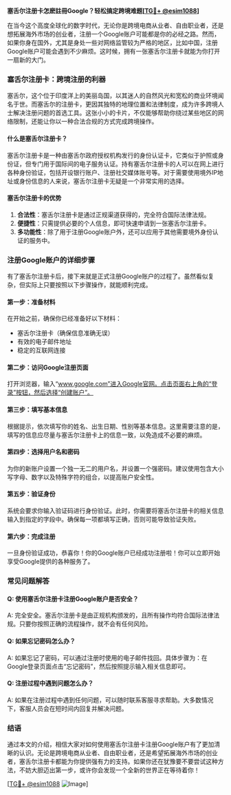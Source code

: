 **塞舌尔注册卡怎麽註冊Google？轻松搞定跨境难题[[TG💪+ @esim1088](https://t.me/s/esim1088)]**

在当今这个高度全球化的数字时代，无论你是跨境电商从业者、自由职业者，还是想拓展海外市场的创业者，注册一个Google账户可能都是你的必经之路。然而，如果你身在国外，尤其是身处一些对网络监管较为严格的地区，比如中国，注册Google账户可能会遇到不少麻烦。这时候，拥有一张塞舌尔注册卡就能为你打开一扇新的大门。

### 塞舌尔注册卡：跨境注册的利器

塞舌尔，这个位于印度洋上的美丽岛国，以其迷人的自然风光和宽松的商业环境闻名于世。而塞舌尔的注册卡，更因其独特的地理位置和法律制度，成为许多跨境人士解决注册问题的首选工具。这张小小的卡片，不仅能够帮助你绕过某些地区的网络限制，还能让你以一种合法合规的方式完成跨境操作。

#### 什么是塞舌尔注册卡？

塞舌尔注册卡是一种由塞舌尔政府授权机构发行的身份认证卡，它类似于护照或身份证，但专门用于国际间的电子服务认证。持有塞舌尔注册卡的人可以在网上进行各种身份验证，包括开设银行账户、注册社交媒体账号等。对于需要使用境外IP地址或身份信息的人来说，塞舌尔注册卡无疑是一个非常实用的选择。

#### 塞舌尔注册卡的优势

1. **合法性**：塞舌尔注册卡是通过正规渠道获得的，完全符合国际法律法规。
2. **便捷性**：只需提供必要的个人信息，即可快速申请到一张塞舌尔注册卡。
3. **多功能性**：除了用于注册Google账户外，还可以应用于其他需要境外身份认证的服务中。

### 注册Google账户的详细步骤

有了塞舌尔注册卡后，接下来就是正式注册Google账户的过程了。虽然看似复杂，但实际上只要按照以下步骤操作，就能顺利完成。

#### 第一步：准备材料

在开始之前，确保你已经准备好以下材料：
- 塞舌尔注册卡（确保信息准确无误）
- 有效的电子邮件地址
- 稳定的互联网连接

#### 第二步：访问Google注册页面

打开浏览器，输入“www.google.com”进入Google官网。点击页面右上角的“登录”按钮，然后选择“创建账户”。

#### 第三步：填写基本信息

根据提示，依次填写你的姓名、出生日期、性别等基本信息。这里需要注意的是，填写的信息应尽量与塞舌尔注册卡上的信息一致，以免造成不必要的麻烦。

#### 第四步：选择用户名和密码

为你的新账户设置一个独一无二的用户名，并设置一个强密码。建议使用包含大小写字母、数字以及特殊字符的组合，以提高账户安全性。

#### 第五步：验证身份

系统会要求你输入验证码进行身份验证。此时，你需要将塞舌尔注册卡的相关信息输入到指定的字段中。确保每一项都填写正确，否则可能导致验证失败。

#### 第六步：完成注册

一旦身份验证成功，恭喜你！你的Google账户已经成功注册啦！你可以立即开始享受Google提供的各种服务了。

### 常见问题解答

#### Q: 使用塞舌尔注册卡注册Google账户是否安全？
A: 完全安全。塞舌尔注册卡是由正规机构颁发的，且所有操作均符合国际法律法规。只要你按照正确的流程操作，就不会有任何风险。

#### Q: 如果忘记密码怎么办？
A: 如果忘记了密码，可以通过注册时使用的电子邮件找回。具体步骤为：在Google登录页面点击“忘记密码”，然后按照提示输入相关信息即可。

#### Q: 注册过程中遇到问题怎么办？
A: 如果在注册过程中遇到任何问题，可以随时联系客服寻求帮助。大多数情况下，客服人员会在短时间内回复并解决问题。

### 结语

通过本文的介绍，相信大家对如何使用塞舌尔注册卡注册Google账户有了更加清晰的认识。无论是跨境电商从业者、自由职业者，还是希望拓展海外市场的创业者，塞舌尔注册卡都能为你提供强有力的支持。如果你还在犹豫要不要尝试这种方法，不妨大胆迈出第一步，或许你会发现一个全新的世界正在等待着你！

[[TG💪+ @esim1088](https://t.me/s/esim1088) ![Image](https://i.postimg.cc/4NQfJmqS/Snipaste-2025-05-13-00-14-12.png)]